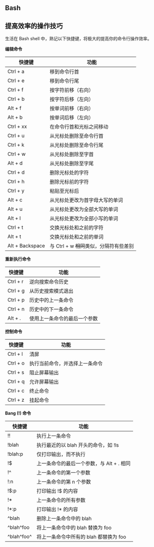 ## Bash 


## 提高效率的操作技巧

生活在 Bash shell 中，熟记以下快捷键，将极大的提高你的命令行操作效率。

**编辑命令**

快捷键   | 功能 
---------|------------
Ctrl + a | 移到命令行首
Ctrl + e |移到命令行尾
Ctrl + f | 按字符前移（右向）
Ctrl + b | 按字符后移（左向）
Alt + f | 按单词前移（右向）
Alt + b |按单词后移（左向）
Ctrl + xx|在命令行首和光标之间移动
Ctrl + u |从光标处删除至命令行首
Ctrl + k |从光标处删除至命令行尾
Ctrl + w |从光标处删除至字首
Alt + d |从光标处删除至字尾
Ctrl + d |删除光标处的字符
Ctrl + h |删除光标前的字符
Ctrl + y |粘贴至光标后
Alt + c |从光标处更改为首字母大写的单词
Alt + u |从光标处更改为全部大写的单词
Alt + l |从光标处更改为全部小写的单词
Ctrl + t |交换光标处和之前的字符
Alt + t |交换光标处和之前的单词
Alt + Backspace|与 Ctrl + w ~~相同~~类似，分隔符有些差别

**重新执行命令**

快捷键   | 功能 
---------|------------
Ctrl + r|逆向搜索命令历史
Ctrl + g|从历史搜索模式退出
Ctrl + p|历史中的上一条命令
Ctrl + n|历史中的下一条命令
Alt + .|使用上一条命令的最后一个参数

**控制命令**

快捷键   | 功能 
---------|------------
Ctrl + l|清屏
Ctrl + o|执行当前命令，并选择上一条命令
Ctrl + s|阻止屏幕输出
Ctrl + q|允许屏幕输出
Ctrl + c|终止命令
Ctrl + z|挂起命令

**Bang (!) 命令**

快捷键   | 功能 
---------|------------
!! | 执行上一条命令
!blah | 执行最近的以 blah 开头的命令，如 !ls
!blah:p | 仅打印输出，而不执行
!$ | 上一条命令的最后一个参数，与 Alt + . 相同
!^ | 上一条命令的第一个参数
!:n | 上一条命令的第 n 个参数
!$:p | 打印输出 !$ 的内容
!\* | 上一条命令的所有参数
!\*:p |打印输出 !* 的内容
^blah | 删除上一条命令中的 blah
^blah^foo | 将上一条命令中的 blah 替换为 foo
^blah^foo^ | 将上一条命令中所有的 blah 都替换为 foo
